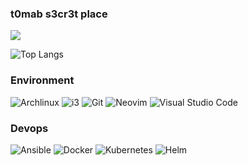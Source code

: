### t0mab s3cr3t place

<picture>
<source
  srcset="https://github-readme-stats.vercel.app/api?username=t0mab&show_icons=true&theme=github_dark"
  media="(prefers-color-scheme: dark)"
/>
<source
  srcset="https://github-readme-stats.vercel.app/api?username=t0mab&show_icons=true"
  media="(prefers-color-scheme: light), (prefers-color-scheme: no-preference)"
/>
<img src="https://github-readme-stats.vercel.app/api?username=t0mab&show_icons=true" />
</picture>

![Top Langs](https://github-readme-stats.vercel.app/api/top-langs/?username=t0mab&layout=compact&theme=github_dark)

### Environment

![Archlinux](https://img.shields.io/badge/Archlinux-D70A53?style=for-the-badge&logo=archlinux&logoColor=white)
![i3](https://img.shields.io/static/v1?style=for-the-badge&message=I3&color=4A86CF&logo=i3wm&logoColor=FFFFFF&label=)
![Git](https://img.shields.io/static/v1?style=for-the-badge&message=Git&color=F05032&logo=Git&logoColor=FFFFFF&label=)
![Neovim](https://img.shields.io/badge/NeoVim-%2357A143.svg?&style=for-the-badge&logo=neovim&logoColor=white)
![Visual Studio Code](https://img.shields.io/badge/Visual%20Studio%20Code-0078d7.svg?style=for-the-badge&logo=visual-studio-code&logoColor=white)

### Devops

![Ansible](https://img.shields.io/static/v1?style=for-the-badge&message=Ansible&color=2496ED&logo=Ansible&logoColor=FFFFFF&label=)
![Docker](https://img.shields.io/static/v1?style=for-the-badge&message=Docker&color=2496ED&logo=Docker&logoColor=FFFFFF&label=)
![Kubernetes](https://img.shields.io/static/v1?style=for-the-badge&message=Kubernetes&color=2496ED&logo=Kubernetes&logoColor=FFFFFF&label=)
![Helm](https://img.shields.io/static/v1?style=for-the-badge&message=Helm&color=2496ED&logo=Helm&logoColor=FFFFFF&label=)
